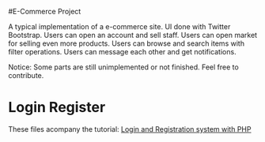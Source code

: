 #E-Commerce Project

A typical implementation of a e-commerce site. UI done with Twitter Bootstrap.
Users can open an account and sell staff. 
Users can open market for selling even more products. 
Users can browse and search items with filter operations. 
Users can message each other and get notifications. 

Notice: Some parts are still unimplemented or not finished. Feel free to contribute.

Login Register
=============

These files acompany the tutorial: [Login and Registration system with PHP](http://daveismyname.com/login-and-registration-system-with-php-bp)
